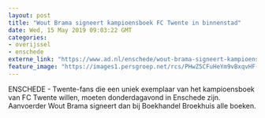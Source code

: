 ```yaml
---
layout: post
title: "Wout Brama signeert kampioensboek FC Twente in binnenstad"
date: Wed, 15 May 2019 09:03:22 GMT
categories: 
- overijssel 
- enschede 
externe_link: "https://www.ad.nl/enschede/wout-brama-signeert-kampioensboek-fc-twente-in-binnenstad~a30238c6/"
feature_image: "https://images1.persgroep.net/rcs/PHwZ5CFuHeYm9vBxqvHF-VOs8d0/diocontent/146145740/_fitwidth/400/?appId=21791a8992982cd8da851550a453bd7f&quality=0.7"
---
```


ENSCHEDE - Twente-fans die een uniek exemplaar van het kampioensboek van FC Twente willen, moeten donderdagavond in Enschede zijn. Aanvoerder Wout Brama signeert dan bij Boekhandel Broekhuis alle boeken.

